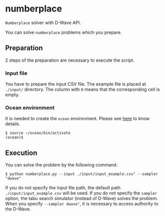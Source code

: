 # numberplace
`Numberplace` solver with D-Wave API. 

You can solve `numberplace` problems which you prepare. 

## Preparation
2 steps of the preparation are necessary to execute the script. 

### Input file
You have to prepare the input CSV file. The example file is placed at `./input/` directory. 
The column with `0` means that the corresponding cell is empty. 

### Ocean environment
It is needed to create the `ocean` environment. Please see [here](https://github.com/dwavesystems/dwave-ocean-sdk) to know details. 

```console
$ source ~/ocean/bin/activate
(ocean)$ 
```

## Execution
You can solve the problem by the following command:

```console
$ python numberplace.py --input ./input/input_example.csv" --sampler "dwave"
```

If you do not specify the input file path, the default path `./input/input_example.csv` will be used. 
If you do not specify the `sampler` option, the tabu search simulator (instead of D-Wave) solves the problem. 
When you specify `--sampler dwave"`, it is necessary to access authority to the D-Wave. 
